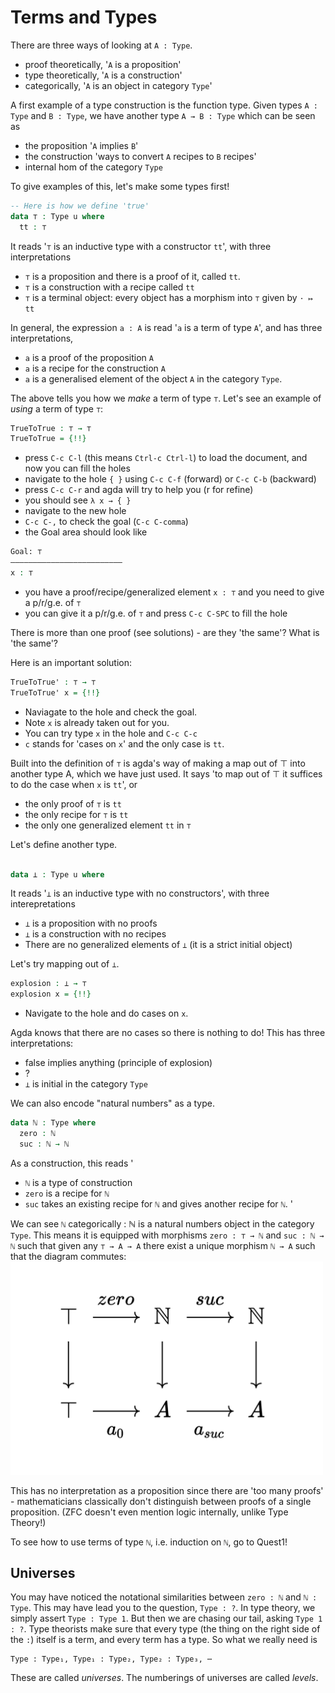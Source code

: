 # Terms and Types

There are three ways of looking at `A : Type`.
  - proof theoretically, '`A` is a proposition'
  - type theoretically, '`A` is a construction'
  - categorically, '`A` is an object in category `Type`'

A first example of a type construction is the function type.
Given types `A : Type` and `B : Type`, 
we have another type `A → B : Type` which can be seen as
  - the proposition '`A` implies `B`'
  - the construction 'ways to convert `A` recipes to `B` recipes'
  - internal hom of the category `Type`

To give examples of this, let's make some types first!

```agda 
-- Here is how we define 'true'
data ⊤ : Type u where
  tt : ⊤
```

It reads '`⊤` is an inductive type with a constructor `tt`',
with three interpretations
  - `⊤` is a proposition and there is a proof of it, called `tt`.
  - `⊤` is a construction with a recipe called `tt`
  - `⊤` is a terminal object: every object has a morphism into `⊤` given by `· ↦ tt`

In general, the expression `a : A` is read '`a` is a term of type `A`',
and has three interpretations,
  - `a` is a proof of the proposition `A`
  - `a` is a recipe for the construction `A`
  - `a` is a generalised element of the object `A` in the category `Type`.

The above tells you how we _make_ a term of type `⊤`.
Let's see an example of _using_ a term of type `⊤`:

```agda
TrueToTrue : ⊤ → ⊤
TrueToTrue = {!!}
```

  - press `C-c C-l` (this means `Ctrl-c Ctrl-l`) to load the document,
    and now you can fill the holes
  - navigate to the hole `{ }` using `C-c C-f` (forward) or `C-c C-b` (backward)
  - press `C-c C-r` and agda will try to help you (r for refine)
  - you should see `λ x → { }`
  - navigate to the new hole
  - `C-c C-,` to check the goal (`C-c C-comma`)
  - the Goal area should look like

  ```agda
  Goal: ⊤
  —————————————————————————
  x : ⊤
  ```

  - you have a proof/recipe/generalized element `x : ⊤`
  and you need to give a p/r/g.e. of `⊤`
  - you can give it a p/r/g.e. of `⊤` and press `C-c C-SPC` to fill the hole

There is more than one proof (see solutions) - are they 'the same'?
What is 'the same'?

Here is an important solution:

```agda
TrueToTrue' : ⊤ → ⊤
TrueToTrue' x = {!!}
```

  - Naviagate to the hole and check the goal.
  - Note `x` is already taken out for you.
  - You can try type `x` in the hole and `C-c C-c`
  - `c` stands for 'cases on `x`' and the only case is `tt`.

Built into the definition of `⊤` is agda's way of making a map out of ⊤
into another type A, which we have just used.
It says 'to map out of ⊤ it suffices to do the case when `x` is `tt`', or
  - the only proof of `⊤` is `tt`
  - the only recipe for `⊤` is `tt`
  - the only one generalized element `tt` in `⊤`

Let's define another type.

```agda

data ⊥ : Type u where

```

It reads '`⊥` is an inductive type with no constructors',
with three interepretations
  - `⊥` is a proposition with no proofs
  - `⊥` is a construction with no recipes
  - There are no generalized elements of `⊥` (it is a strict initial object)

Let's try mapping out of `⊥`.

```agda
explosion : ⊥ → ⊤
explosion x = {!!}
```

  - Navigate to the hole and do cases on `x`.

Agda knows that there are no cases so there is nothing to do!
This has three interpretations:
  - false implies anything (principle of explosion)
  - ?
  - `⊥` is initial in the category `Type`

We can also encode "natural numbers" as a type.

```agda
data ℕ : Type where
  zero : ℕ
  suc : ℕ → ℕ
```

As a construction, this reads '
  - `ℕ` is a type of construction
  - `zero` is a recipe for `ℕ`
  - `suc` takes an existing recipe for `ℕ` and gives
      another recipe for `ℕ`.
  '

We can see `ℕ` categorically :
ℕ is a natural numbers object in the category `Type`.
This means it is equipped with morphisms `zero : ⊤ → ℕ` 
and `suc : ℕ → ℕ` such that
given any `⊤ → A → A` there exist a unique morphism `ℕ → A`
such that the diagram commutes:
<img src="images/nno.png" 
     alt="nno" 
     width="500"
     class="center"/>

This has no interpretation as a proposition since
there are 'too many proofs' -
mathematicians classically don't distinguish
between proofs of a single proposition.
(ZFC doesn't even mention logic internally,
unlike Type Theory!)

To see how to use terms of type `ℕ`, i.e. induction on `ℕ`, 
go to Quest1!

## Universes

You may have noticed the notational similarities between 
`zero : ℕ` and `ℕ : Type`.
This may have lead you to the question, `Type : ?`.
In type theory, we simply assert `Type : Type 1`.
But then we are chasing our tail, asking `Type 1 : ?`.
Type theorists make sure that every type (the thing on the right side of the `:`)
itself is a term, and every term has a type.
So what we really need is 
```
Type : Type₁, Type₁ : Type₂, Type₂ : Type₃, ⋯
```
These are called _universes_.
The numberings of universes are called _levels_.

<!--
Everything we will make will be closed in 
the universe we are in.
For example,

- Do `C-c C-d`. 
  Agda will ask you to input an expression.
- Input `⊤ → ℕ` and hit return.

In the 'agda information' window, you should see `Type`.
This means Agda has _deduced_ `⊤ → ℕ : Type`.
In general, you can use `C-c C-d` to check
the type of terms. 

The reason that `⊤ → ℕ` is a type in `Type`
is because both `⊤, ℕ` are.
-->
